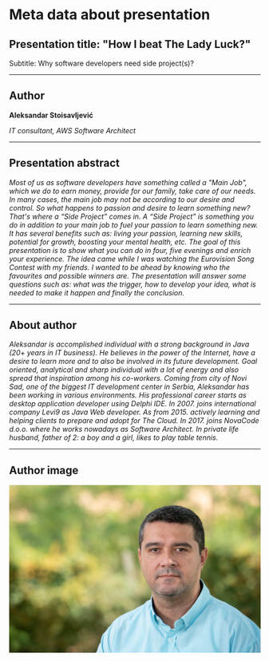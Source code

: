 # Meta data about presentation

## Presentation title: "How I beat The Lady Luck?"

Subtitle: Why software developers need side project(s)?

<hr>

## Author

**Aleksandar Stoisavljević**

_IT consultant, AWS Software Architect_

<hr>

## Presentation abstract

_Most of us as software developers have something called a "Main Job", which we do to earn money, provide for our family, take care of our needs. In many cases, the main job may not be according to our desire and control. So what happens to passion and desire to learn something new? That's where a “Side Project” comes in. A “Side Project” is something you do in addition to your main job to fuel your passion to learn something new. It has several benefits such as: living your passion, learning new skills, potential for growth, boosting your mental health, etc. The goal of this presentation is to show what you can do in four, five evenings and enrich your experience. The idea came while I was watching the Eurovision Song Contest with my friends. I wanted to be ahead by knowing who the favourites and possible winners are. The presentation will answer some questions such as: what was the trigger, how to develop your idea, what is needed to make it happen and finally the conclusion._

<hr>

## About author

_Aleksandar is accomplished individual with a strong background in Java (20+ years in IT business). He believes in the power of the Internet, have a desire to learn more and to also be involved in its future development. Goal oriented, analytical and sharp individual with a lot of energy and also spread that inspiration among his co-workers. Coming from city of Novi Sad, one of the biggest IT development center in Serbia, Aleksandar has been working in various environments. His professional career starts as desktop application developer using Delphi IDE. In 2007. joins international company Levi9 as Java Web developer. As from 2015. actively learning and helping clients to prepare and adopt for The Cloud. In 2017. joins NovaCode d.o.o. where he works nowadays as Software Architect. In private life husband, father of 2: a boy and a girl, likes to play table tennis._

<hr>

## Author image

![Aleksandar Stoisavljević][authorimage]

[authorimage]: ../../images/astoisavljevic_cv_photo.jpg "Aleksandar Stoisavljevic image"
